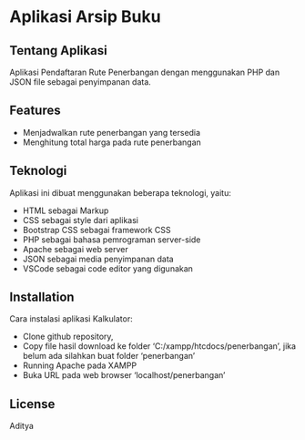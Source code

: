 <h1 class="code-line" data-line-start=0 data-line-end=1 ><a id="Aplikasi_Pendaftaran_Rute_Penerbangan_0"></a>Aplikasi Arsip Buku</h1>
<h2 class="code-line" data-line-start=1 data-line-end=2 ><a id="Tentang_Aplikasi_1"></a>Tentang Aplikasi</h2>
<p class="has-line-data" data-line-start="2" data-line-end="3">Aplikasi Pendaftaran Rute Penerbangan dengan menggunakan PHP dan JSON file sebagai penyimpanan data.</p>
<h2 class="code-line" data-line-start=4 data-line-end=5 ><a id="Features_4"></a>Features</h2>
<ul>
<li class="has-line-data" data-line-start="5" data-line-end="6">Menjadwalkan rute penerbangan yang tersedia</li>
<li class="has-line-data" data-line-start="6" data-line-end="8">Menghitung total harga pada rute penerbangan</li>
</ul>
<h2 class="code-line" data-line-start=8 data-line-end=9 ><a id="Teknologi_8"></a>Teknologi</h2>
<p class="has-line-data" data-line-start="9" data-line-end="10">Aplikasi ini dibuat menggunakan beberapa teknologi, yaitu:</p>
<ul>
<li class="has-line-data" data-line-start="11" data-line-end="12">HTML sebagai Markup</li>
<li class="has-line-data" data-line-start="12" data-line-end="13">CSS sebagai style dari aplikasi</li>
<li class="has-line-data" data-line-start="13" data-line-end="14">Bootstrap CSS sebagai framework CSS</li>
<li class="has-line-data" data-line-start="14" data-line-end="15">PHP sebagai bahasa pemrograman server-side</li>
<li class="has-line-data" data-line-start="15" data-line-end="16">Apache sebagai web server</li>
<li class="has-line-data" data-line-start="16" data-line-end="17">JSON sebagai media penyimpanan data</li>
<li class="has-line-data" data-line-start="17" data-line-end="19">VSCode sebagai code editor yang digunakan</li>
</ul>
<h2 class="code-line" data-line-start=19 data-line-end=20 ><a id="Installation_19"></a>Installation</h2>
<p class="has-line-data" data-line-start="20" data-line-end="21">Cara instalasi aplikasi Kalkulator:</p>
<ul>
<li class="has-line-data" data-line-start="21" data-line-end="22">Clone github repository,</li>
<li class="has-line-data" data-line-start="22" data-line-end="23">Copy file hasil download ke folder ‘C:/xampp/htcdocs/penerbangan’, jika belum ada silahkan buat folder ‘penerbangan’</li>
<li class="has-line-data" data-line-start="23" data-line-end="24">Running Apache pada XAMPP</li>
<li class="has-line-data" data-line-start="24" data-line-end="26">Buka URL pada web browser ‘localhost/penerbangan’</li>
</ul>
<h2 class="code-line" data-line-start=26 data-line-end=27 ><a id="License_26"></a>License</h2>
<p class="has-line-data" data-line-start="27" data-line-end="28">Aditya</p>

